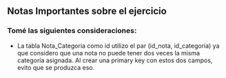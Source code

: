 ## Notas Importantes sobre el ejercicio

### Tomé las siguientes consideraciones:

- La tabla Nota_Categoria como id utilizo el par (id_nota, id_categoria) ya que considero que una nota no puede tener dos veces la misma categoría asignada. Al crear una primary key con estos dos campos, evito que se produzca eso.
